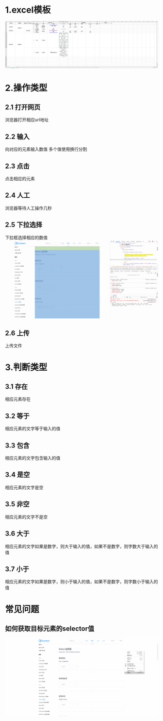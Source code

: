 
# 1.excel模板
![图片alt](./imgs/excel_example.png)

# 2.操作类型

## 2.1 打开网页
浏览器打开相应url地址

## 2.2 输入
向对应的元素输入数值
多个值使用换行分割

## 2.3 点击
点击相应的元素

## 2.4 人工
浏览器等待人工操作几秒

## 2.5 下拉选择
下拉框选择相应的数值
![图片alt](./imgs/dropdown_menu.gif)

## 2.6 上传
上传文件

# 3.判断类型

## 3.1 存在
相应元素存在

## 3.2 等于
相应元素的文字等于输入的值

## 3.3 包含
相应元素的文字包含输入的值

## 3.4 是空
相应元素的文字是空

## 3.5 非空
相应元素的文字不是空

## 3.6 大于
相应元素的文字如果是数字，则大于输入的值，如果不是数字，则字数大于输入的值

## 3.7 小于
相应元素的文字如果是数字，则小于输入的值，如果不是数字，则字数小于输入的值

# 常见问题

## 如何获取目标元素的selector值
![图片alt](./imgs/css_selector.gif)
